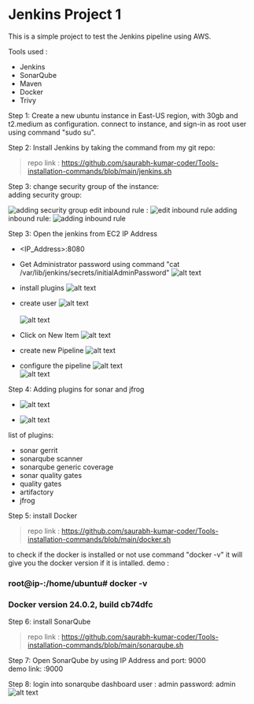 # Jenkins Project 1

This is a simple project to test the Jenkins pipeline using AWS.

Tools used :

- Jenkins
- SonarQube
- Maven
- Docker
- Trivy

Step 1: Create a new ubuntu instance in East-US region, with 30gb and t2.medium as configuration.
connect to instance, and sign-in as root user using command "sudo su".

Step 2: Install Jenkins by taking the command from my git repo: <br>
> repo link : https://github.com/saurabh-kumar-coder/Tools-installation-commands/blob/main/jenkins.sh

Step 3: change security group of the instance: <br>
adding security group:

![adding security group](image.png)
edit inbound rule :
![edit inbound rule](image-1.png)
adding inbound rule:
![adding inbound rule](image-2.png)

Step 3: Open the jenkins from EC2 IP Address <br>

- <IP_Address>:8080
- Get Administrator password using command "cat /var/lib/jenkins/secrets/initialAdminPassword"
  ![alt text](image-3.png)
- install plugins
  ![alt text](image-4.png)
- create user
  ![alt text](image-5.png)
  <br>
  <br>
  ![alt text](image-6.png)

- Click on New Item
  ![alt text](image-7.png)

- create new Pipeline
  ![alt text](image-8.png)

- configure the pipeline
  ![alt text](image-9.png)
  <br>
  ![alt text](image-10.png)

Step 4: Adding plugins for sonar and jfrog

- ![alt text](image-11.png)

- ![alt text](image-13.png)

list of plugins:

- sonar gerrit
- sonarqube scanner
- sonarqube generic coverage
- sonar quality gates
- quality gates
- artifactory
- jfrog

Step 5: install Docker

> repo link : https://github.com/saurabh-kumar-coder/Tools-installation-commands/blob/main/docker.sh

to check if the docker is installed or not use command "docker -v"
it will give you the docker version if it is intalled.
demo :

### root@ip-<IP-Address>:/home/ubuntu# docker -v

### Docker version 24.0.2, build cb74dfc

Step 6: install SonarQube

> repo link : https://github.com/saurabh-kumar-coder/Tools-installation-commands/blob/main/sonarqube.sh

Step 7: Open SonarQube by using IP Address and port: 9000 <br>
demo link: <IP-Address>:9000

Step 8: login into sonarqube dashboard
user : admin
password: admin
![alt text](image-14.png)
